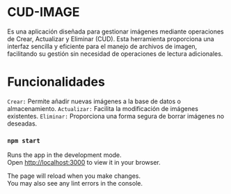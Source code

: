 # CUD-IMAGE

Es una aplicación diseñada para gestionar imágenes mediante operaciones de Crear, Actualizar y Eliminar (CUD). Esta herramienta proporciona una interfaz sencilla y eficiente para el manejo de archivos de imagen, facilitando su gestión sin necesidad de operaciones de lectura adicionales.

# Funcionalidades
`Crear:` Permite añadir nuevas imágenes a la base de datos o almacenamiento.
`Actualizar:` Facilita la modificación de imágenes existentes.
`Eliminar:` Proporciona una forma segura de borrar imágenes no deseadas.

### `npm start`

Runs the app in the development mode.\
Open [http://localhost:3000](http://localhost:3000) to view it in your browser.

The page will reload when you make changes.\
You may also see any lint errors in the console.

